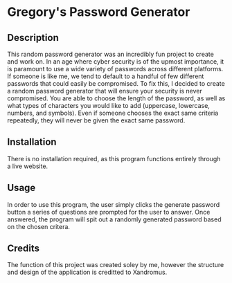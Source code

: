 # Gregory's Password Generator 

## Description

This random password generator was an incredibly fun project to create and work on. In an age where cyber security is of the upmost importance, it is paramount to use a wide variety of passwords across different platforms. If someone is like me, we tend to default to a handful of few different passwords that could easily be compromised. To fix this, I decided to create a random password generator that will ensure your security is never compromised. You are able to choose the length of the password, as well as what types of characters you would like to add (uppercase, lowercase, numbers, and symbols). Even if someone chooses the exact same criteria repeatedly, they will never be given the exact same password. 

## Installation

There is no installation required, as this program functions entirely through a live website. 

## Usage

In order to use this program, the user simply clicks the generate password button a series of questions are prompted for the user to answer. Once answered, the program will spit out a randomly generated password based on the chosen critera.

## Credits

The function of this project was created soley by me, however the structure and design of the application is creditted to Xandromus.

